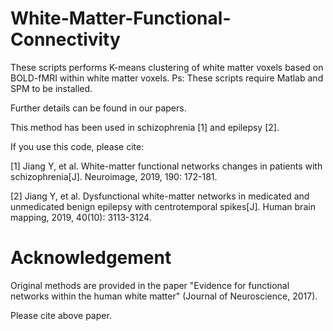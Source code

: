 # White-Matter-Functional-Connectivity

These scripts performs K-means clustering of white matter voxels based on BOLD-fMRI within white matter voxels.
Ps: These scripts require Matlab and SPM to be installed. 

Further details can be found in our papers.

This method has been used in schizophrenia [1] and epilepsy [2].

If you use this code, please cite: 

[1] Jiang Y, et al. White-matter functional networks changes in patients with schizophrenia[J]. Neuroimage, 2019, 190: 172-181.

[2] Jiang Y, et al. Dysfunctional white-matter networks in medicated and unmedicated benign epilepsy with centrotemporal spikes[J]. Human brain mapping, 2019, 40(10): 3113-3124.


# Acknowledgement

Original methods are provided in the paper "Evidence for functional networks within the human white matter" (Journal of Neuroscience, 2017).

Please cite above paper.



